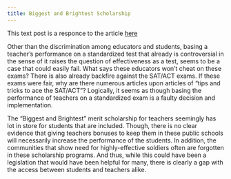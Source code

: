 ```yaml
---
title: Biggest and Brightest Scholarship
---
```

This text post is a responce to the article <a href="http://www.tampabay.com/blogs/gradebook/2018/01/04/house-democrat-calls-for-end-to-best-and-brightest-bonuses/"> here </a>
<p>Other than the discrimination among educators and students, basing a teacher’s performance on a standardized test that already is controversial in the sense of it raises the question of effectiveness as a test, seems to be a case that could easily fail. What says these educators won’t cheat on these exams? There is also already backfire against the SAT/ACT exams. If these exams were fair, why are there numerous articles upon articles of “tips and tricks to ace the SAT/ACT”? Logically, it seems as though basing the performance of teachers on a standardized exam is a faulty decision and implementation. </p>
<p>	The “Biggest and Brightest” merit scholarship for teachers seemingly has lot in store for students that are included. Though, there is no clear evidence that giving teachers bonuses to keep them in these public schools will necessarily increase the performance of the students. In addition, the communities that show need for highly-effective soldiers often are forgotten in these scholarship programs. And thus, while this could have been a legislation that would have been helpful for many, there is clearly a gap with the access between students and teachers alike. </p>
